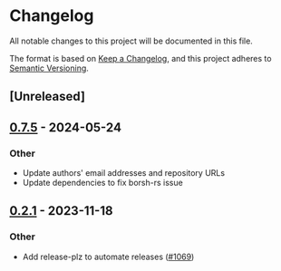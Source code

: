 # Changelog

All notable changes to this project will be documented in this file.

The format is based on [Keep a Changelog](https://keepachangelog.com/en/1.0.0/),
and this project adheres to [Semantic Versioning](https://semver.org/spec/v2.0.0.html).

## [Unreleased]

## [0.7.5](https://github.com/utnet-org/utility-sdk-rs/compare/unc-sys-v0.7.4...unc-sys-v0.7.5) - 2024-05-24

### Other
- Update authors' email addresses and repository URLs
- Update dependencies to fix borsh-rs issue

## [0.2.1](https://github.com/utnet-org/utility-sdk-rs/compare/4.1.1...unc-sys-v0.2.1) - 2023-11-18

### Other

- Add release-plz to automate releases ([#1069](https://github.com/utnet-org/utility-sdk-rs/pull/1069))
